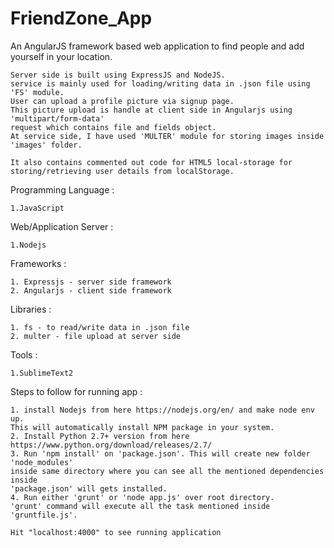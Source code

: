 # FriendZone_App

An AngularJS framework based web application to find people and add yourself in your location.
	
	Server side is built using ExpressJS and NodeJS.
	service is mainly used for loading/writing data in .json file using 'FS' module.
	User can upload a profile picture via signup page. 
	This picture upload is handle at client side in Angularjs using 'multipart/form-data'
	request which contains file and fields object.
	At service side, I have used 'MULTER' module for storing images inside 'images' folder.
	
	It also contains commented out code for HTML5 local-storage for 
	storing/retrieving user details from localStorage.
	
	
Programming Language :

    1.JavaScript

Web/Application Server :

    1.Nodejs

Frameworks :

    1. Expressjs - server side framework
    2. Angularjs - client side framework
    
Libraries : 

    1. fs - to read/write data in .json file
    2. multer - file upload at server side
    
Tools :

    1.SublimeText2
    
Steps to follow for running app :

    1. install Nodejs from here https://nodejs.org/en/ and make node env up. 
    This will automatically install NPM package in your system.
    2. Install Python 2.7+ version from here https://www.python.org/download/releases/2.7/
    3. Run 'npm install' on 'package.json'. This will create new folder 'node_modules' 
    inside same directory where you can see all the mentioned dependencies inside
    'package.json' will gets installed.
    4. Run either 'grunt' or 'node app.js' over root directory.
    'grunt' command will execute all the task mentioned inside 'gruntfile.js'.
    
    Hit "localhost:4000" to see running application
